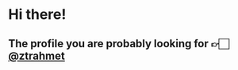 # Hi there!

## The profile you are probably looking for 👉🏻 [@ztrahmet](https://github.com/ztrahmet)
